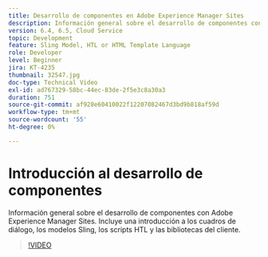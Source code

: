 ```yaml
---
title: Desarrollo de componentes en Adobe Experience Manager Sites
description: Información general sobre el desarrollo de componentes con Adobe Experience Manager Sites. Incluye una introducción a los cuadros de diálogo, los modelos Sling, los scripts HTL y las bibliotecas del cliente.
version: 6.4, 6.5, Cloud Service
topic: Development
feature: Sling Model, HTL or HTML Template Language
role: Developer
level: Beginner
jira: KT-4235
thumbnail: 32547.jpg
doc-type: Technical Video
exl-id: ad767329-58bc-44ec-83de-2f5e3c8a30a3
duration: 751
source-git-commit: af928e60410022f12207082467d3bd9b818af59d
workflow-type: tm+mt
source-wordcount: '55'
ht-degree: 0%

---
```


# Introducción al desarrollo de componentes

Información general sobre el desarrollo de componentes con Adobe Experience Manager Sites. Incluye una introducción a los cuadros de diálogo, los modelos Sling, los scripts HTL y las bibliotecas del cliente.

>[!VIDEO](https://video.tv.adobe.com/v/32547?quality=12&learn=on)
